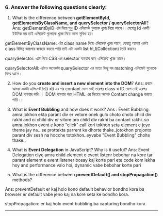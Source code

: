 
### 6. Answer the following questions clearly:

1. What is the difference between **getElementById, getElementsByClassName, and querySelector / querySelectorAll**?
Ans: getElementByID এটা দিয়ে সুধু ID এলিমেন্ট গুলাকে খুজে নিয়ে আসে।।যেহেতু Id একটি ইউনিক হয় তাই এলিমেন্ট গুলোকে খুজে নিয়ে আসা সুবিধা হয়।

getElementByClassName: এটা class name দিয়ে এলিমেন্ট খুজে আনে, যেহাতু আমরা একই class বিভিন্ন জায়গায় ব্যবহার করতে পারি তাই এটা একটা list ht,l(Collection) তৈরি করবে।

quarySelector: এটা দিয়ে CSS এর selector ব্যবহার করে এলিমেন্ট খুজে আনে।

quarySelectorAll: এটাও অনেকটা quarySelector এর মতো কিন্তু সব matching এলিমেন্ট গুলোকে নিয়ে আসে।

2. How do you **create and insert a new element into the DOM**?
Ans: প্রথমে আমরা একটা এলিমেন্ট তৈরি করি এর পর contant যোগ দেই তারপর class বা ID যোগ দেই এরপর DOM ব্যবহার করি।। DOM ব্যবহার করে HTML এর ভিতরে অনেক Contant change করতে পারি।।

3. What is **Event Bubbling** and how does it work?
Ans : Event Bubbling: amra jokhon ekta parant div er vetore onek gulo choto choto child div rakhi and oi child div er vitore aro child div rakhi ba contant rakhi..so amra jokhon event e kono "click" call kori tokhon seta element e jeye theme jay na...se prottekta parrent ke dhorte thake..jotokhon projonto parant div sesh na hocche totokhon..eyvabe "Event Bubbling" cholte thake..

4. What is **Event Delegation** in JavaScript? Why is it useful?
Ans: Event Delegation diye amra child element e event listenr bebohar na kore tar parant element e event listener bosay kaj korte pari ete code kom lekha hoy and performance valo hoi, dynamic vabe bebohar korte pari
5. What is the difference between **preventDefault() and stopPropagation()** methods?

Ans: preventDefault er kaj holo kono default behavior bondho kora ba browser er default vabe jeno kaj na kore seta ke bondho kora.

stopPropagation: er kaj holo event bubbling ba capturing bondho kora.

---


